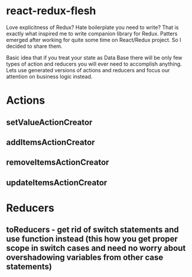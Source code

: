 # react-redux-flesh

Love explicitness of Redux? Hate boilerplate you need to write? That is exactly what inspired me to write companion library for Redux. Patters emerged after working for quite some time on React/Redux project. So I decided to share them.

Basic idea that if you treat your state as Data Base there will be only few types of action and reducers you will ever need to accomplish anything. Lets use generated versions of actions and reducers and focus our attention on business logic instead.

# Actions

## setValueActionCreator

## addItemsActionCreator
## removeItemsActionCreator
## updateItemsActionCreator

# Reducers

## toReducers - get rid of switch statements and use function instead (this how you get proper scope in switch cases and need no worry about overshadowing variables from other case statements)

